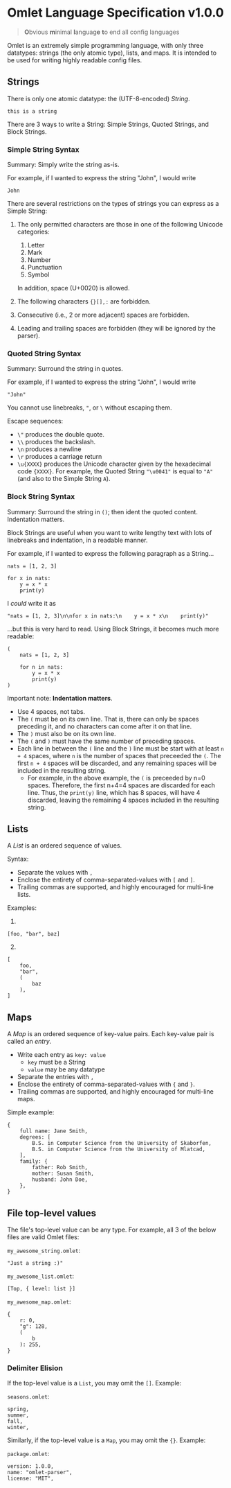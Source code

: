 # Omlet Language Specification v1.0.0

> **O**bvious **m**inimal **l**anguag**e** **t**o end all config languages

Omlet is an extremely simple programming language, with only three datatypes: strings (the only atomic type), lists, and maps.
It is intended to be used for writing highly readable config files.

## Strings

There is only one atomic datatype: the (UTF-8-encoded) _String_.

```omlet
this is a string
```

There are 3 ways to write a String: Simple Strings, Quoted Strings, and
Block Strings.

### Simple String Syntax

Summary: Simply write the string as-is.

For example, if I wanted to express the string "John", I would write

```omlet
John
```

There are several restrictions on the types of strings you can express as a Simple String:

1. The only permitted characters are those in one of the following Unicode categories:

   1. Letter
   2. Mark
   3. Number
   4. Punctuation
   5. Symbol

   In addition, space (U+0020) is allowed.

2. The following characters `{}[],:` are forbidden.
3. Consecutive (i.e., 2 or more adjacent) spaces are forbidden.
4. Leading and trailing spaces are forbidden (they will be ignored by the parser).

### Quoted String Syntax

Summary: Surround the string in quotes.

For example, if I wanted to express the string "John", I would write

```omlet
"John"
```

You cannot use linebreaks, `"`, or `\` without escaping them.

Escape sequences:

- `\"` produces the double quote.
- `\\` produces the backslash.
- `\n` produces a newline
- `\r` produces a carriage return
- `\u{XXXX}` produces the Unicode character given by the hexadecimal code `{XXXX}`. For example, the Quoted String `"\u0041"` is equal to `"A"` (and also to the Simple String `A`).

### Block String Syntax

Summary: Surround the string in `()`; then ident the quoted content. Indentation matters.

Block Strings are useful when you want to write lengthy text with lots of linebreaks and indentation, in a readable manner.

For example, if I wanted to express the following paragraph as a String...

```text
nats = [1, 2, 3]

for x in nats:
    y = x * x
    print(y)
```

I _could_ write it as

```omlet
"nats = [1, 2, 3]\n\nfor x in nats:\n    y = x * x\n    print(y)"
```

...but this is very hard to read. Using Block Strings, it becomes much more readable:

```omlet
(
    nats = [1, 2, 3]

    for n in nats:
        y = x * x
        print(y)
)
```

Important note: **Indentation matters**.

- Use 4 spaces, not tabs.
- The `(` must be on its own line. That is, there can only be spaces preceding it, and no characters can come after it on that line.
- The `)` must also be on its own line.
- The `(` and `)` must have the same number of preceding spaces.
- Each line in between the `(` line and the `)` line must be start with at least `n + 4` spaces, where `n` is the number of spaces that preceeded the `(`. The first `n + 4` spaces will be discarded, and any remaining spaces will be included in the resulting string.
  - For example, in the above example, the `(` is preceeded by n=0 spaces.
    Therefore, the first n+4=4 spaces are discarded for each line.
    Thus, the `print(y)` line, which has 8 spaces, will have 4 discarded,
    leaving the remaining 4 spaces included in the resulting string.

## Lists

A _List_ is an ordered sequence of values.

Syntax:

- Separate the values with `,`
- Enclose the entirety of comma-separated-values with `[` and `]`.
- Trailing commas are supported, and highly encouraged for multi-line lists.

Examples:

1.

```omlet
[foo, "bar", baz]
```

2.

```omlet
[
    foo,
    "bar",
    (
        baz
    ),
]
```

## Maps

A _Map_ is an ordered sequence of key-value pairs. Each key-value pair is called an _entry_.

- Write each entry as `key: value`
  - `key` must be a String
  - `value` may be any datatype
- Separate the entries with `,`
- Enclose the entirety of comma-separated-values with `{` and `}`.
- Trailing commas are supported, and highly encouraged for multi-line maps.

Simple example:

```
{
    full name: Jane Smith,
    degrees: [
        B.S. in Computer Science from the University of Skaborfen,
        B.S. in Computer Science from the University of Mlatcad,
    ],
    family: {
        father: Rob Smith,
        mother: Susan Smith,
        husband: John Doe,
    },
}
```

## File top-level values

The file's top-level value can be any type. For example, all 3 of the below files are valid Omlet files:

`my_awesome_string.omlet`:

```omlet
"Just a string :)"
```

`my_awesome_list.omlet`:

```omlet
[Top, { level: list }]
```

`my_awesome_map.omlet`:

```omlet
{
    r: 0,
    "g": 128,
    (
        b
    ): 255,
}
```

### Delimiter Elision

If the top-level value is a `List`, you may omit the `[]`. Example:

`seasons.omlet`:

```omlet
spring,
summer,
fall,
winter,
```

Similarly, if the top-level value is a `Map`, you may omit the `{}`. Example:

`package.omlet`:

```omlet
version: 1.0.0,
name: "omlet-parser",
license: "MIT",
```
